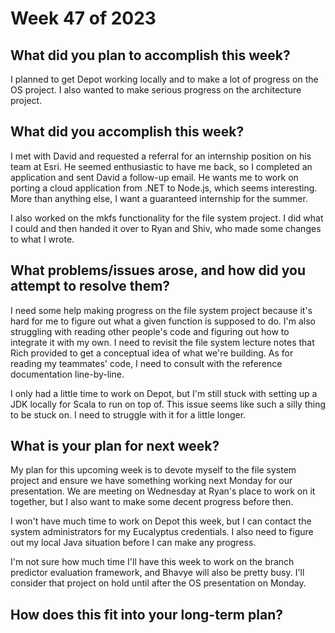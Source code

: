 # Week 47 of 2023

## What did you plan to accomplish this week?

I planned to get Depot working locally and to make a lot of progress on the OS project. I also wanted to make serious progress on the architecture project.

## What did you accomplish this week?

I met with David and requested a referral for an internship position on his team at Esri. He seemed enthusiastic to have me back, so I completed an application and sent David a follow-up email. He wants me to work on porting a cloud application from .NET to Node.js, which seems interesting. More than anything else, I want a guaranteed internship for the summer.

I also worked on the mkfs functionality for the file system project. I did what I could and then handed it over to Ryan and Shiv, who made some changes to what I wrote.

## What problems/issues arose, and how did you attempt to resolve them?

I need some help making progress on the file system project because it's hard for me to figure out what a given function is supposed to do. I'm also struggling with reading other people's code and figuring out how to integrate it with my own. I need to revisit the file system lecture notes that Rich provided to get a conceptual idea of what we're building. As for reading my teammates' code, I need to consult with the reference documentation line-by-line.

I only had a little time to work on Depot, but I'm still stuck with setting up a JDK locally for Scala to run on top of. This issue seems like such a silly thing to be stuck on. I need to struggle with it for a little longer.

## What is your plan for next week?

My plan for this upcoming week is to devote myself to the file system project and ensure we have something working next Monday for our presentation. We are meeting on Wednesday at Ryan's place to work on it together, but I also want to make some decent progress before then.

I won't have much time to work on Depot this week, but I can contact the system administrators for my Eucalyptus credentials. I also need to figure out my local Java situation before I can make any progress.

I'm not sure how much time I'll have this week to work on the branch predictor evaluation framework, and Bhavye will also be pretty busy. I'll consider that project on hold until after the OS presentation on Monday.

## How does this fit into your long-term plan?